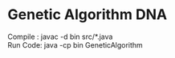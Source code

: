 # Genetic Algorithm DNA
 
Compile : javac -d bin src/*.java </br>
Run Code: java -cp bin GeneticAlgorithm